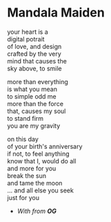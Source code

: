 <head>
  <!-- Emojis -->
  <link href="https://afeld.github.io/emoji-css/emoji.css" rel="stylesheet">
</head>

# Mandala Maiden

your heart is a  
digital potrait  
of love, and design  
crafted by the very  
mind that causes the  
sky above, to smile  

more than everything  
is what you mean  
to simple odd me  
more than the force  
that, causes my soul  
to stand firm  
you are my gravity

on this day  
of your birth's anniversary  
if not, to feel anything  
know that I, would do all  
and more for you  
break the sun  
and tame the moon  
... and all else you seek  
just for you

* _With <i class="em em-heartpulse"></i> from **OG**_